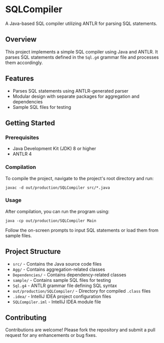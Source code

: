 # SQLCompiler

A Java-based SQL compiler utilizing ANTLR for parsing SQL statements.

## Overview

This project implements a simple SQL compiler using Java and ANTLR. It parses SQL statements defined in the `Sql.g4` grammar file and processes them accordingly.

## Features

* Parses SQL statements using ANTLR-generated parser
* Modular design with separate packages for aggregation and dependencies
* Sample SQL files for testing

## Getting Started

### Prerequisites

* Java Development Kit (JDK) 8 or higher
* ANTLR 4

### Compilation

To compile the project, navigate to the project's root directory and run:

```
javac -d out/production/SQLCompiler src/*.java
```

### Usage

After compilation, you can run the program using:

```
java -cp out/production/SQLCompiler Main
```

Follow the on-screen prompts to input SQL statements or load them from sample files.

## Project Structure

* `src/` - Contains the Java source code files
* `Agg/` - Contains aggregation-related classes
* `Dependencies/` - Contains dependency-related classes
* `sample/` - Contains sample SQL files for testing
* `Sql.g4` - ANTLR grammar file defining SQL syntax
* `out/production/SQLCompiler/` - Directory for compiled `.class` files
* `.idea/` - IntelliJ IDEA project configuration files
* `SQLCompiler.iml` - IntelliJ IDEA module file

## Contributing

Contributions are welcome! Please fork the repository and submit a pull request for any enhancements or bug fixes.

